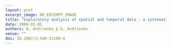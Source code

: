```yaml
---
layout: post
excerpt_image: NO_EXCERPT_IMAGE
title: "Exploratory analysis of spatial and temporal data - a systematic approach"
date: 2006-01-01
authors: N. Andrienko & G. Andrienko
venue: ""
doi: 10.1007/3-540-31190-4
---
```


